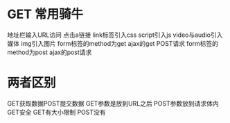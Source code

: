 # GET 常用骑牛
地址栏输入URL访问
点击a链接
link标签引入css
script引入js
video与audio引入媒体
img引入图片
form标签的method为get
ajax的get
POST请求
form标签的method为post
ajax的post请求
# 两者区别
GET获取数据POST提交数据
GET参数是放到URL之后
POST参数放到请求体内
GET安全
GET有大小限制
POST没有